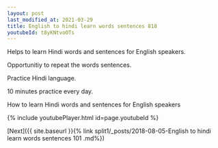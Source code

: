 ```yaml
---
layout: post
last_modified_at: 2021-03-29
title: English to hindi learn words sentences 818 
youtubeId: t8yKNtvoOTs
---
```

 
 
Helps to learn Hindi words and sentences for English speakers.

Opportunitiy to repeat the words sentences. 

Practice Hindi language. 
 
10 minutes practice every day. 
 
How to learn Hindi words and sentences for English speakers 
 
{% include youtubePlayer.html id=page.youtubeId %}
 
 
[Next]({{ site.baseurl }}{% link  split1/_posts/2018-08-05-English to hindi learn words sentences 101 .md%})
 
